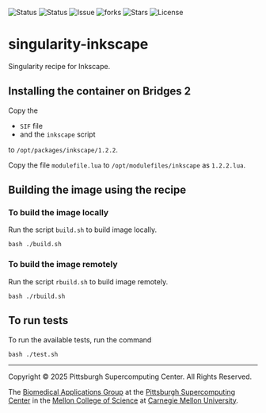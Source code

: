 ![Status](https://github.com/pscedu/singularity-inkscape/actions/workflows/main.yml/badge.svg)
![Status](https://github.com/pscedu/singularity-inkscape/actions/workflows/pretty.yml/badge.svg)
![Issue](https://img.shields.io/github/issues/pscedu/singularity-inkscape)
![forks](https://img.shields.io/github/forks/pscedu/singularity-inkscape)
![Stars](https://img.shields.io/github/stars/pscedu/singularity-inkscape)
![License](https://img.shields.io/github/license/pscedu/singularity-inkscape)

# singularity-inkscape
Singularity recipe for Inkscape.

## Installing the container on Bridges 2
Copy the

* `SIF` file
* and the `inkscape` script

to `/opt/packages/inkscape/1.2.2`.

Copy the file `modulefile.lua` to `/opt/modulefiles/inkscape` as `1.2.2.lua`.

## Building the image using the recipe
### To build the image locally
Run the script `build.sh` to build image locally.

```
bash ./build.sh
```

### To build the image remotely
Run the script `rbuild.sh` to build image remotely.

```
bash ./rbuild.sh
```

## To run tests
To run the available tests, run the command

```
bash ./test.sh
```

---
Copyright © 2025 Pittsburgh Supercomputing Center. All Rights Reserved.

The [Biomedical Applications Group](https://www.psc.edu/biomedical-applications/) at the [Pittsburgh Supercomputing Center](http://www.psc.edu) in the [Mellon College of Science](https://www.cmu.edu/mcs/) at [Carnegie Mellon University](http://www.cmu.edu).
